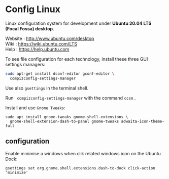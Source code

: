 # Config Linux

Linux configuration system for development under **Ubuntu 20.04 LTS (Focal Fossa) desktop**.  

Website : http://www.ubuntu.com/desktop   
Wiki : https://wiki.ubuntu.com/LTS  
Help : https://help.ubuntu.com  

To see file configuration for each technology, install these three GUI settings managers:

~~~ bash
sudo apt-get install dconf-editor gconf-editor \
  compizconfig-settings-manager
~~~

Use also `gsettings` in the terminal shell.  

Run ` compizconfig-settings-manager` with the command `ccsm` .

Install and use `Gnome Tweaks`:

```
sudo apt install gnome-tweaks gnome-shell-extensions \
  gnome-shell-extension-dash-to-panel gnome-tweaks adwaita-icon-theme-full
```

## configuration

Enable minimise a windows when clik related windows icon on the Ubuntu Dock:

~~~
gsettings set org.gnome.shell.extensions.dash-to-dock click-action 'minimize'
~~~
